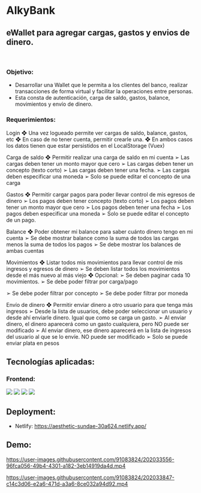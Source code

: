 # AlkyBank

## eWallet para agregar cargas, gastos y envios de dinero.

</br>

### Objetivo:

- Desarrollar una Wallet que le permita a los clientes del banco, realizar transacciones de forma virtual y facilitar la operaciones entre personas.
  </br>
- Esta consta de autenticación,
  carga de saldo, gastos, balance, movimientos y envío de dinero.

### Requerimientos:

Login
❖ Una vez logueado permite ver cargas de saldo, balance, gastos, etc
❖ En caso de no tener cuenta, permitir crearle una.
❖ En ambos casos los datos tienen que estar persistidos en el LocalStorage
(Vuex)

Carga de saldo
❖ Permitir realizar una carga de saldo en mi cuenta
➢ Las cargas deben tener un monto mayor que cero
➢ Las cargas deben tener un concepto (texto corto)
➢ Las cargas deben tener una fecha.
➢ Las cargas deben especificar una moneda
➢ Solo se puede editar el concepto de una carga

Gastos
❖ Permitir cargar pagos para poder llevar control de mis egresos de dinero
➢ Los pagos deben tener concepto (texto corto)
➢ Los pagos deben tener un monto mayor que cero
➢ Los pagos deben tener una fecha
➢ Los pagos deben especificar una moneda
➢ Solo se puede editar el concepto de un pago.

Balance
❖ Poder obtener mi balance para saber cuánto dinero tengo en mi cuenta
➢ Se debe mostrar balance como la suma de todos las cargas menos la
suma de todos los pagos
➢ Se debe mostrar los balances de ambas cuentas

Movimientos
❖ Listar todos mis movimientos para llevar control de mis ingresos y egresos
de dinero
➢ Se deben listar todos los movimientos desde el más nuevo al más
viejo
❖ Opcional:
➢ Se deben paginar cada 10 movimientos.
➢ Se debe poder filtrar por carga/pago

➢ Se debe poder filtrar por concepto
➢ Se debe poder filtrar por moneda

Envío de dinero
❖ Permitir enviar dinero a otro usuario para que tenga más ingresos
➢ Desde la lista de usuarios, debe poder seleccionar un usuario y desde
ahí enviarle dinero. Igual que como se carga un gasto.
➢ Al enviar dinero, el dinero aparecerá como un gasto cualquiera, pero
NO puede ser modificado
➢ Al enviar dinero, ese dinero aparecerá en la lista de ingresos del
usuario al que se lo envíe. NO puede ser modificado
➢ Solo se puede enviar plata en pesos

## Tecnologías aplicadas:

### Frontend:

![](https://www.arsys.es/blog/file/uploads/2017/04/React.jpg)
![](https://hybridheroes.de/blog/content/images/2022/03/redux-toolkit-1400.jpg)
![](https://reactrouter.com/ogimage.png)
![](https://miro.medium.com/max/712/0*QXkyD4rFK7ivYf9-.png)

## Deployment:

- Netlify: https://aesthetic-sundae-30a624.netlify.app/


## Demo:

https://user-images.githubusercontent.com/91083824/202033556-96fca056-49b4-4301-a182-3eb14919da4d.mp4


https://user-images.githubusercontent.com/91083824/202033847-c14c3d06-e2a6-471d-a3a6-8ce032a94d92.mp4

